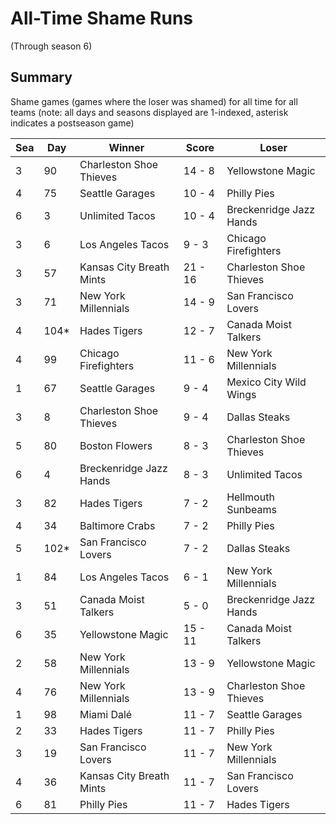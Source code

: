 # All-Time Shame Runs
(Through season 6)

## Summary



Shame games (games where the loser was shamed) for all time for all teams (note: all days and seasons displayed are 1-indexed, asterisk indicates a postseason game)


| Sea | Day | Winner | Score | Loser | 
| ------ |------ |------ |------ |------ |
| 3 | 90 | Charleston Shoe Thieves | 14 - 8 | Yellowstone Magic | 
| 4 | 75 | Seattle Garages | 10 - 4 | Philly Pies | 
| 6 | 3 | Unlimited Tacos | 10 - 4 | Breckenridge Jazz Hands | 
| 3 | 6 | Los Angeles Tacos | 9 - 3 | Chicago Firefighters | 
| 3 | 57 | Kansas City Breath Mints | 21 - 16 | Charleston Shoe Thieves | 
| 3 | 71 | New York Millennials | 14 - 9 | San Francisco Lovers | 
| 4 | 104* | Hades Tigers | 12 - 7 | Canada Moist Talkers | 
| 4 | 99 | Chicago Firefighters | 11 - 6 | New York Millennials | 
| 1 | 67 | Seattle Garages | 9 - 4 | Mexico City Wild Wings | 
| 3 | 8 | Charleston Shoe Thieves | 9 - 4 | Dallas Steaks | 
| 5 | 80 | Boston Flowers | 8 - 3 | Charleston Shoe Thieves | 
| 6 | 4 | Breckenridge Jazz Hands | 8 - 3 | Unlimited Tacos | 
| 3 | 82 | Hades Tigers | 7 - 2 | Hellmouth Sunbeams | 
| 4 | 34 | Baltimore Crabs | 7 - 2 | Philly Pies | 
| 5 | 102* | San Francisco Lovers | 7 - 2 | Dallas Steaks | 
| 1 | 84 | Los Angeles Tacos | 6 - 1 | New York Millennials | 
| 3 | 51 | Canada Moist Talkers | 5 - 0 | Breckenridge Jazz Hands | 
| 6 | 35 | Yellowstone Magic | 15 - 11 | Canada Moist Talkers | 
| 2 | 58 | New York Millennials | 13 - 9 | Yellowstone Magic | 
| 4 | 76 | New York Millennials | 13 - 9 | Charleston Shoe Thieves | 
| 1 | 98 | Miami Dalé | 11 - 7 | Seattle Garages | 
| 2 | 33 | Hades Tigers | 11 - 7 | Philly Pies | 
| 3 | 19 | San Francisco Lovers | 11 - 7 | New York Millennials | 
| 4 | 36 | Kansas City Breath Mints | 11 - 7 | San Francisco Lovers | 
| 6 | 81 | Philly Pies | 11 - 7 | Hades Tigers | 


